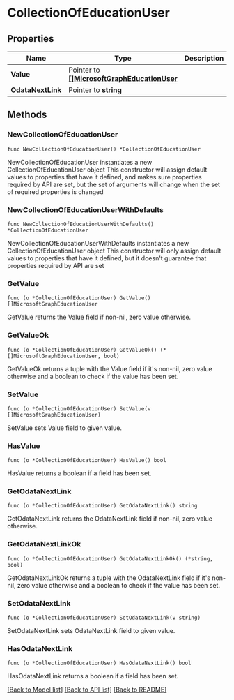 # CollectionOfEducationUser

## Properties

Name | Type | Description | Notes
------------ | ------------- | ------------- | -------------
**Value** | Pointer to [**[]MicrosoftGraphEducationUser**](MicrosoftGraphEducationUser.md) |  | [optional] 
**OdataNextLink** | Pointer to **string** |  | [optional] 

## Methods

### NewCollectionOfEducationUser

`func NewCollectionOfEducationUser() *CollectionOfEducationUser`

NewCollectionOfEducationUser instantiates a new CollectionOfEducationUser object
This constructor will assign default values to properties that have it defined,
and makes sure properties required by API are set, but the set of arguments
will change when the set of required properties is changed

### NewCollectionOfEducationUserWithDefaults

`func NewCollectionOfEducationUserWithDefaults() *CollectionOfEducationUser`

NewCollectionOfEducationUserWithDefaults instantiates a new CollectionOfEducationUser object
This constructor will only assign default values to properties that have it defined,
but it doesn't guarantee that properties required by API are set

### GetValue

`func (o *CollectionOfEducationUser) GetValue() []MicrosoftGraphEducationUser`

GetValue returns the Value field if non-nil, zero value otherwise.

### GetValueOk

`func (o *CollectionOfEducationUser) GetValueOk() (*[]MicrosoftGraphEducationUser, bool)`

GetValueOk returns a tuple with the Value field if it's non-nil, zero value otherwise
and a boolean to check if the value has been set.

### SetValue

`func (o *CollectionOfEducationUser) SetValue(v []MicrosoftGraphEducationUser)`

SetValue sets Value field to given value.

### HasValue

`func (o *CollectionOfEducationUser) HasValue() bool`

HasValue returns a boolean if a field has been set.

### GetOdataNextLink

`func (o *CollectionOfEducationUser) GetOdataNextLink() string`

GetOdataNextLink returns the OdataNextLink field if non-nil, zero value otherwise.

### GetOdataNextLinkOk

`func (o *CollectionOfEducationUser) GetOdataNextLinkOk() (*string, bool)`

GetOdataNextLinkOk returns a tuple with the OdataNextLink field if it's non-nil, zero value otherwise
and a boolean to check if the value has been set.

### SetOdataNextLink

`func (o *CollectionOfEducationUser) SetOdataNextLink(v string)`

SetOdataNextLink sets OdataNextLink field to given value.

### HasOdataNextLink

`func (o *CollectionOfEducationUser) HasOdataNextLink() bool`

HasOdataNextLink returns a boolean if a field has been set.


[[Back to Model list]](../README.md#documentation-for-models) [[Back to API list]](../README.md#documentation-for-api-endpoints) [[Back to README]](../README.md)


